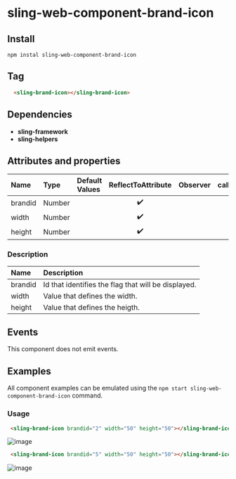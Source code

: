 # sling-web-component-brand-icon

## Install

```
npm instal sling-web-component-brand-icon
```

## Tag

```HTML
  <sling-brand-icon></sling-brand-icon>
```

## Dependencies

* **sling-framework**
* **sling-helpers**

## Attributes and properties

|Name|Type|Default Values|ReflectToAttribute|Observer|callSdk|
|:--|:--|:--|:--:|:--|:--:|
|brandid|Number||:heavy_check_mark:|
|width|Number||:heavy_check_mark:|
|height|Number||:heavy_check_mark:|

### Description

|Name|Description|
|:---|:---|
|brandid |Id that identifies the flag that will be displayed.|
|width|Value that defines the width.|
|height|Value that defines the heigth.|

## Events

This component does not emit events.

## Examples

All component examples can be emulated using the `npm start sling-web-component-brand-icon` command.

### Usage

```HTML
 <sling-brand-icon brandid="2" width="50" height="50"></sling-brand-icon>
```

![image](https://user-images.githubusercontent.com/22959060/45705866-0f67b500-bb51-11e8-8e18-72721604c669.png)

```HTML
 <sling-brand-icon brandid="5" width="50" height="50"></sling-brand-icon>
```

![image](https://user-images.githubusercontent.com/22959060/45706462-b6008580-bb52-11e8-9a58-0811263e7881.png)
